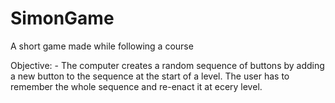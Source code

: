# SimonGame
A short game made while following a course

Objective: - The computer creates a random sequence of buttons by adding a new button to the sequence at the start of a level.
             The user has to remember the whole sequence and re-enact it at ecery level.

